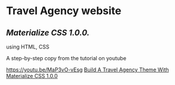 

# Travel Agency website

## *Materialize CSS 1.0.0.*

using HTML, CSS

A step-by-step copy from the tutorial on youtube

https://youtu.be/MaP3vO-vEsg
[Build A Travel Agency Theme With Materialize CSS 1.0.0](https://youtu.be/MaP3vO-vEsg)
